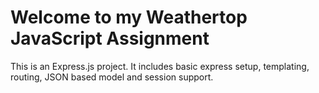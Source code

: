 Welcome to my Weathertop JavaScript Assignment
==============================

This is an Express.js project. It includes basic express setup, templating, routing, JSON based model and session support.

